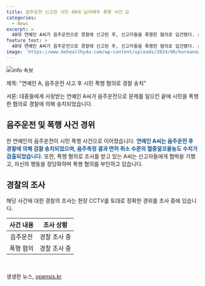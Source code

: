 ```yaml
---
title: 음주운전 신고한 시민 40대 남자배우 폭행 사건 요
categories:
  - News
excerpt: >
  40대 연예인 A씨가 음주운전으로 경찰에 신고된 후, 신고자들을 폭행한 혐의로 입건됐다. 신고자들은 A씨의 차량 주행을 의심해 경찰에 신고했고, A씨는 신고자들을 협박하며 폭행했다고 전해졌다. A씨는 음주운전은 인정했지만, 폭행 부분은 부인하며 CCTV를 토대로 사건을 조사 중이라고 밝혔다.
feature_text: >
  40대 연예인 A씨가 음주운전으로 경찰에 신고된 후, 신고자들을 폭행한 혐의로 입건됐다. 신고자들은 A씨의 차량 주행을 의심해 경찰에 신고했고, A씨는 신고자들을 협박하며 폭행했다고 전해졌다. A씨는 음주운전은 인정했지만, 폭행 부분은 부인하며 CCTV를 토대로 사건을 조사 중이라고 밝혔다.
image: 'https://www.behealthy4u.com/wp-content/uploads/2024/06/koreanews.jpg'
---
```


<p><img src="https://www.behealthy4u.com/wp-content/uploads/2024/06/koreanews.jpg" alt="info 속보" /></p>

<p>제목: "연예인 A, 음주운전 사고 후 시민 폭행 혐의로 경찰 송치"</p>

<p>서론: 대중들에게 사랑받는 연예인 A씨가 음주운전으로 문제를 일으킨 끝에 시민을 폭행한 혐의로 경찰에 의해 송치되었습니다.</p>

<h2 data-ke-size="size26">음주운전 및 폭행 사건 경위</h2>

<p>한 연예인의 음주운전이 시민 폭행 사건으로 이어졌습니다. <b><span style="color: #1a5490;">연예인 A씨는 음주운전 후 경찰에 의해 검찰 송치되었으며, 음주측정 결과 면허 취소 수준의 혈중알코올농도 수치가 검출되었습니다.</span></b> 또한, 폭행 혐의로 조사를 받고 있는 A씨는 신고자들에게 협박을 가했고, 자신의 행동을 정당화하며 폭행 혐의를 부인하고 있습니다. </p>

<h2 data-ke-size="size26">경찰의 조사</h2>

<p>해당 사건에 대한 경찰의 조사는 현장 CCTV를 토대로 정확한 경위를 조사 중에 있습니다.</p>

<table>
    <thead>
        <tr>
            <th style="text-align: center;">사건 내용</th>
            <th style="text-align: center;">조사 상황</th>
        </tr>
    </thead>
    <tbody>
        <tr>
            <td style="text-align: center;">음주운전</td>
            <td style="text-align: center;">경찰 조사 중</td>
        </tr>
        <tr>
            <td style="text-align: center;">폭행 혐의</td>
            <td style="text-align: center;">경찰 조사 중</td>
        </tr>
    </tbody>
</table>

<p data-ke-size="size16">&nbsp;</p>
생생한 뉴스, <a href="https://opensis.kr" rel="dofollow">opensis.kr</a>


